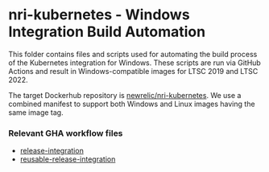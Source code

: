 # nri-kubernetes - Windows Integration Build Automation

This folder contains files and scripts used for automating the build process of the Kubernetes integration for Windows. These scripts are run via GitHub Actions and result in Windows-compatible images for LTSC 2019 and LTSC 2022. 

The target Dockerhub repository is [newrelic/nri-kubernetes](https://hub.docker.com/r/newrelic/nri-kubernetes). We use a combined manifest to support both Windows and Linux images having the same image tag.

### Relevant GHA workflow files
- [release-integration](https://github.com/newrelic/nri-kubernetes/blob/main/.github/workflows/release-integration.yml)
- [reusable-release-integration](https://github.com/newrelic/k8s-agents-automation/blob/main/.github/workflows/reusable-release-integration.yml)